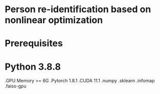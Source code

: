 # Person re-identification based on nonlinear optimization
# Prerequisites
# Python 3.8.8
.GPU Memory >= 6G
.Pytorch 1.8.1
.CUDA 11.1
.numpy
.sklearn 
.infomap
.faiss-gpu

#
